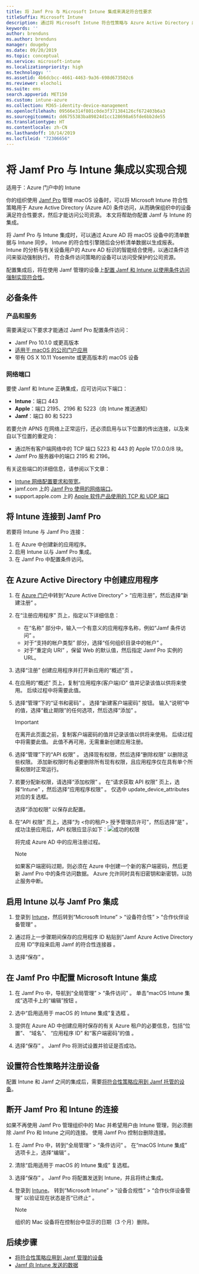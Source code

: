 ```yaml
---
title: 将 Jamf Pro 与 Microsoft Intune 集成来满足符合性要求
titleSuffix: Microsoft Intune
description: 通过将 Microsoft Intune 符合性策略与 Azure Active Directory 条件访问相结合，可帮助集成由 Jamf 管理的设备并确保安全。
keywords: ''
author: brenduns
ms.author: brenduns
manager: dougeby
ms.date: 09/20/2019
ms.topic: conceptual
ms.service: microsoft-intune
ms.localizationpriority: high
ms.technology: ''
ms.assetid: 4b6dcbcc-4661-4463-9a36-698d673502c6
ms.reviewer: elocholi
ms.suite: ems
search.appverid: MET150
ms.custom: intune-azure
ms.collection: M365-identity-device-management
ms.openlocfilehash: 09566e314f801c0de3f371384126cf672403b6a3
ms.sourcegitcommit: dd6755383ba89824d1cc128698a65fde6bb2de55
ms.translationtype: HT
ms.contentlocale: zh-CN
ms.lasthandoff: 10/14/2019
ms.locfileid: "72306656"
---
```

# <a name="integrate-jamf-pro-with-intune-for-compliance"></a>将 Jamf Pro 与 Intune 集成以实现合规

适用于：Azure 门户中的 Intune

你的组织使用 [Jamf Pro](https://www.jamf.com) 管理 macOS 设备时，可以将 Microsoft Intune 符合性策略用于 Azure Active Directory (Azure AD) 条件访问，从而确保组织中的设备满足符合性要求，然后才能访问公司资源。 本文将帮助你配置 Jamf 与 Intune 的集成。

将 Jamf Pro 与 Intune 集成时，可以通过 Azure AD 将 macOS 设备中的清单数据与 Intune 同步。 Intune 的符合性引擎随后会分析清单数据以生成报表。 Intune 的分析与有关设备用户的 Azure AD 标识的智能结合使用，以通过条件访问来驱动强制执行。 符合条件访问策略的设备可以访问受保护的公司资源。

配置集成后，将在使用 Jamf 管理的设备上[配置 Jamf 和 Intune 以使用条件访问强制实现符合性](conditional-access-assign-jamf.md)。  


## <a name="prerequisites"></a>必备条件

### <a name="products-and-services"></a>产品和服务
需要满足以下要求才能通过 Jamf Pro 配置条件访问：

- Jamf Pro 10.1.0 或更高版本
- [适用于 macOS 的公司门户应用](https://aka.ms/macoscompanyportal)
- 带有 OS X 10.11 Yosemite 或更高版本的 macOS 设备

### <a name="network-ports"></a>网络端口
<!-- source: https://support.microsoft.com/en-us/help/4519171/troubleshoot-problems-when-integrating-jamf-with-microsoft-intune -->
要使 Jamf 和 Intune 正确集成，应可访问以下端口： 
- **Intune**：端口 443
- **Apple**：端口 2195、2196 和 5223（向 Intune 推送通知）
- **Jamf**：端口 80 和 5223

若要允许 APNS 在网络上正常运行，还必须启用与以下位置的传出连接，以及来自以下位置的重定向：
- 通过所有客户端网络中的 TCP 端口 5223 和 443 的 Apple 17.0.0.0/8 块。   
- Jamf Pro 服务器中的端口 2195 和 2196。  

有关这些端口的详细信息，请参阅以下文章：  
- [Intune 网络配置要求和带宽](../fundamentals/network-bandwidth-use.md)。
- jamf.com 上的 [Jamf Pro 使用的网络端口](https://www.jamf.com/jamf-nation/articles/34/network-ports-used-by-jamf-pro)。
- support.apple.com 上的 [Apple 软件产品使用的 TCP 和 UDP 端口](https://support.apple.com/HT202944)


## <a name="connect-intune-to-jamf-pro"></a>将 Intune 连接到 Jamf Pro

若要将 Intune 与 Jamf Pro 连接：

1. 在 Azure 中创建新的应用程序。
2. 启用 Intune 以与 Jamf Pro 集成。
3. 在 Jamf Pro 中配置条件访问。

## <a name="create-an-application-in-azure-active-directory"></a>在 Azure Active Directory 中创建应用程序

1. 在 [Azure 门户](https://portal.azure.com)中转到“Azure Active Directory” > “应用注册”，然后选择“新建注册”    。 

2. 在“注册应用程序”  页上，指定以下详细信息：
   - 在“名称”  部分中，输入一个有意义的应用程序名称，例如“Jamf 条件访问”  。
   - 对于“支持的帐户类型”  部分，选择“任何组织目录中的帐户”  。 
   - 对于“重定向 URI”  ，保留 Web 的默认值，然后指定 Jamf Pro 实例的 URL。  

3. 选择“注册”  创建应用程序并打开新应用的“概述”页  。  

4. 在应用的“概述”  页上，复制“应用程序(客户端)ID”  值并记录该值以供将来使用。 后续过程中将需要此值。  

5. 选择“管理”下的“证书和密码”   。 选择“新建客户端密码”  按钮。 输入“说明”中的值，选择“截止期限”的任何选项，然后选择“添加”    。

   > [!IMPORTANT]  
   > 在离开此页面之前，复制客户端密码的值并记录该值以供将来使用。 后续过程中将需要此值。 此值不再可用，无需重新创建应用注册。  

6. 选择“管理”下的“API 权限”   。 选择现有权限，然后选择“删除权限”  以删除这些权限。 添加新权限时有必要删除所有现有权限，且应用程序仅在具有单个所需权限时正常运行。  

7. 若要分配新权限，请选择“添加权限”  。 在“请求获取 API 权限”  页上，选择“Intune”  ，然后选择“应用程序权限”  。 仅选中 update_device_attributes  对应的复选框。  

   选择“添加权限”  以保存此配置。  

8. 在“API 权限”  页上，选择“为 \<你的租户> 授予管理员许可”，然后选择“是”  。  成功注册应用后，API 权限应显示如下：![成功的权限](./media/conditional-access-integrate-jamf/sucessfull-app-registration.png)

   将完成 Azure AD 中的应用注册过程。


    > [!NOTE]
    > 如果客户端密码过期，则必须在 Azure 中创建一个新的客户端密码，然后更新 Jamf Pro 中的条件访问数据。 Azure 允许同时具有旧密钥和新密钥，以防止服务中断。

## <a name="enable-intune-to-integrate-with-jamf-pro"></a>启用 Intune 以与 Jamf Pro 集成

1. 登录到 [Intune](https://go.microsoft.com/fwlink/?linkid=2090973)，然后转到“Microsoft Intune” > “设备符合性” > “合作伙伴设备管理”    。

2. 通过将上一步骤期间保存的应用程序 ID 粘贴到“Jamf Azure Active Directory 应用 ID”字段来启用 Jamf 的符合性连接器  。

3. 选择“保存”  。

## <a name="configure-microsoft-intune-integration-in-jamf-pro"></a>在 Jamf Pro 中配置 Microsoft Intune 集成

1. 在 Jamf Pro 中，导航到“全局管理”   > “条件访问”  。 单击“macOS Intune 集成”选项卡上的“编辑”按钮   。

2. 选中“启用适用于 macOS 的 Intune 集成”复选框  。

3. 提供在 Azure AD 中创建应用时保存的有关 Azure 租户的必要信息，包括“位置”、  “域名”、  “应用程序 ID”  和“客户端密码”的值  。  

4. 选择“保存”  。 Jamf Pro 将测试设置并验证是否成功。

## <a name="set-up-compliance-policies-and-register-devices"></a>设置符合性策略并注册设备

配置 Intune 和 Jamf 之间的集成后，需要[将符合性策略应用到 Jamf 托管的设备](conditional-access-assign-jamf.md)。


## <a name="disconnect-jamf-pro-and-intune"></a>断开 Jamf Pro 和 Intune 的连接 

如果不再使用 Jamf Pro 管理组织中的 Mac 并希望用户由 Intune 管理，则必须删除 Jamf Pro 和 Intune 之间的连接。 使用 Jamf Pro 控制台删除连接。 

1. 在 Jamf Pro 中，转到“全局管理”   > “条件访问”  。 在“macOS Intune 集成”  选项卡上，选择“编辑”  。
2. 清除“启用适用于 macOS 的 Intune 集成”  复选框。
3. 选择“保存”  。 Jamf Pro 将配置发送到 Intune，并且将终止集成。
4. 登录到 [Intune](https://go.microsoft.com/fwlink/?linkid=2090973)。 转到“Microsoft Intune”   > “设备合规性”   > “合作伙伴设备管理”  以验证现在状态是否“已终止”  。 

   > [!NOTE]
   > 组织的 Mac 设备将在控制台中显示的日期（3 个月）删除。 

## <a name="next-steps"></a>后续步骤

- [将符合性策略应用到 Jamf 管理的设备](conditional-access-assign-jamf.md)
- [Jamf 向 Intune 发送的数据](data-jamf-sends-to-intune.md)
